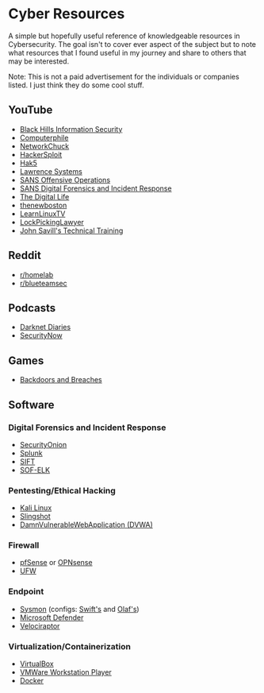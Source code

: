# Cyber Resources
A simple but hopefully useful reference of knowledgeable resources in Cybersecurity. The goal isn't to cover ever aspect of the subject but to note what resources that I found useful in my journey and share to others that may be interested.

Note: This is not a paid advertisement for the individuals or companies listed. I just think they do some cool stuff.

## YouTube
- [Black Hills Information Security](https://www.youtube.com/c/BlackHillsInformationSecurity/featured)
- [Computerphile](https://www.youtube.com/user/Computerphile)
- [NetworkChuck](https://www.youtube.com/c/NetworkChuck)
- [HackerSploit](https://www.youtube.com/c/HackerSploit)
- [Hak5](https://www.youtube.com/c/hak5)
- [Lawrence Systems](https://www.youtube.com/user/TheTecknowledge)
- [SANS Offensive Operations](https://www.youtube.com/c/SANSOffensiveOperations)
- [SANS Digital Forensics and Incident Response](https://www.youtube.com/c/SANSDigitalForensics)
- [The Digital Life](https://www.youtube.com/c/TheDigitalLifeTech)
- [thenewboston](https://www.youtube.com/user/thenewboston)
- [LearnLinuxTV](https://www.youtube.com/c/LearnLinuxtv)
- [LockPickingLawyer](https://www.youtube.com/c/lockpickinglawyer)
- [John Savill's Technical Training](https://www.youtube.com/c/NTFAQGuy)

## Reddit
- [r/homelab](https://www.reddit.com/r/homelab/)
- [r/blueteamsec](https://www.reddit.com/r/blueteamsec/)

## Podcasts
- [Darknet Diaries](https://darknetdiaries.com)
- [SecurityNow](https://twit.tv/shows/security-now)

## Games
- [Backdoors and Breaches](https://play.backdoorsandbreaches.com/)

## Software

### Digital Forensics and Incident Response
- [SecurityOnion](https://securityonionsolutions.com/)
- [Splunk](https://www.splunk.com/en_us/download.html)
- [SIFT](https://www.sans.org/tools/sift-workstation/)
- [SOF-ELK](https://www.sans.org/tools/sof-elk/)

### Pentesting/Ethical Hacking
- [Kali Linux](https://www.kali.org/)
- [Slingshot](https://www.sans.org/tools/slingshot/)
- [DamnVulnerableWebApplication (DVWA)](https://github.com/digininja/DVWA)

### Firewall
- [pfSense](https://www.pfsense.org/) or [OPNsense](https://opnsense.org/)
- [UFW](https://www.linux.com/training-tutorials/introduction-uncomplicated-firewall-ufw/)

### Endpoint
- [Sysmon](https://docs.microsoft.com/en-us/sysinternals/downloads/sysmon) (configs: [Swift's](https://github.com/SwiftOnSecurity/sysmon-config) and [Olaf's](https://github.com/olafhartong/sysmon-modular))
- [Microsoft Defender](https://docs.microsoft.com/en-us/microsoft-365/security/defender-endpoint/microsoft-defender-antivirus-windows?view=o365-worldwide)
- [Velociraptor](https://docs.velociraptor.app/)

### Virtualization/Containerization
- [VirtualBox](https://www.virtualbox.org/)
- [VMWare Workstation Player](https://www.vmware.com/products/workstation-player/workstation-player-evaluation.html)
- [Docker](https://docs.docker.com/)
